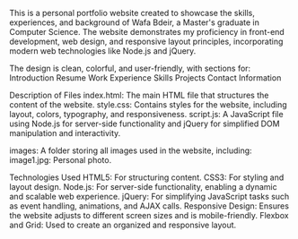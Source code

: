 This is a personal portfolio website created to showcase the skills, experiences, and background of Wafa Bdeir, a Master's graduate in Computer Science. The website demonstrates my proficiency in front-end development, web design, and responsive layout principles, incorporating modern web technologies like Node.js and jQuery.

The design is clean, colorful, and user-friendly, with sections for:
Introduction
Resume
Work Experience
Skills
Projects
Contact Information

Description of Files
index.html: The main HTML file that structures the content of the website.
style.css: Contains styles for the website, including layout, colors, typography, and responsiveness.
script.js: A JavaScript file using Node.js for server-side functionality and jQuery for simplified DOM manipulation and interactivity.

images: A folder storing all images used in the website, including:
image1.jpg: Personal photo.

Technologies Used
HTML5: For structuring content.
CSS3: For styling and layout design.
Node.js: For server-side functionality, enabling a dynamic and scalable web experience.
jQuery: For simplifying JavaScript tasks such as event handling, animations, and AJAX calls.
Responsive Design: Ensures the website adjusts to different screen sizes and is mobile-friendly.
Flexbox and Grid: Used to create an organized and responsive layout.